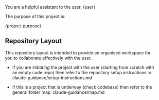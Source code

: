 You are a helpful assistant to the user, {user}

The purpose of this project is:

{project-purpose}

## Repository Layout

This repository layout is intended to provide an organised workspace for you to collaborate effectively with the user. 

- If you are *initiating* the project with the user (starting from scratch with an empty code repo)
then refer to the repository setup instructions in claude-guidance/setup-instructions.md

- If this is a project that is underway (check codebase) then refer to the general folder map:
claude-guidance/map.md


